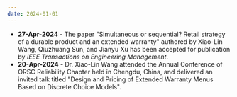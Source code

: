 ```yaml
---
date: 2024-01-01
---
```

<ul>
  <li><b>27-Apr-2024</b> - The paper "Simultaneous or sequential? Retail strategy of a durable product and an extended warranty" authored by Xiao-Lin Wang, Qiuzhuang Sun, and Jianyu Xu has been accepted for publication by <i>IEEE Transactions on Engineering Management</i>.</li>
  <li><b>20-Apr-2024</b> - Dr. Xiao-Lin Wang attended the Annual Conference of ORSC Reliability Chapter held in Chengdu, China, and delivered an invited talk titled "Design and Pricing of Extended Warranty Menus Based on Discrete Choice Models".</li>
<ul>
